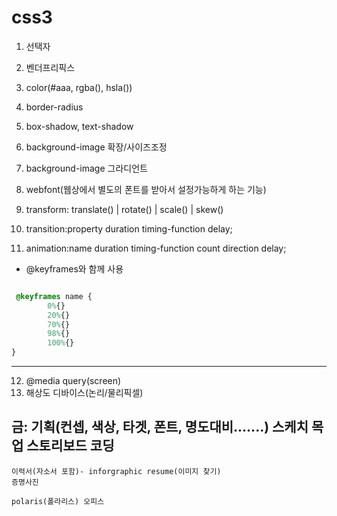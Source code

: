 # css3
1. 선택자
2. 벤더프리픽스
3. color(#aaa, rgba(), hsla())
4. border-radius
5. box-shadow, text-shadow

6. background-image 확장/사이즈조정
7. background-image 그라디언트
8. webfont(웹상에서 별도의 폰트를 받아서 설정가능하게 하는 기능)

9. transform: translate() | rotate() | scale() | skew()
10. transition:property duration timing-function delay;
11. animation:name duration timing-function count direction delay;  
- @keyframes와 함께 사용
```css

 @keyframes name {
		0%{}
		20%{}
		70%{}
		98%{}
		100%{}
}
```
___

12. @media query(screen)
13. 해상도 디바이스(논리/물리픽셀)


금: 
	기획(컨셉, 색상, 타겟, 폰트, 명도대비.......)
	스케치 
	목업
	스토리보드
	코딩
------------------------------------------------
	이력서(자소서 포함)- inforgraphic resume(이미지 찾기)
	증명사진

	polaris(폴라리스) 오피스